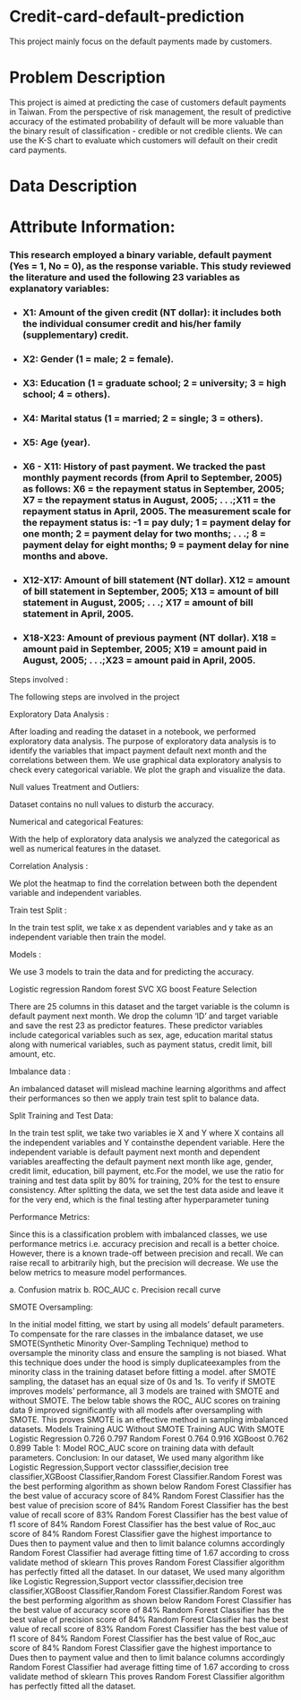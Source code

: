 # Credit-card-default-prediction
This project mainly focus on the default payments made by customers.
# Problem Description
This project is aimed at predicting the case of customers default payments in Taiwan. From the perspective of risk management, the result of predictive accuracy of the estimated probability of default will be more valuable than the binary result of classification - credible or not credible clients. We can use the K-S chart to evaluate which customers will default on their credit card payments.
# Data Description

# Attribute Information:

### This research employed a binary variable, default payment (Yes = 1, No = 0), as the response variable. This study reviewed the literature and used the following 23 variables as explanatory variables:
* ### X1: Amount of the given credit (NT dollar): it includes both the individual consumer credit and his/her family (supplementary) credit.
* ### X2: Gender (1 = male; 2 = female).
* ### X3: Education (1 = graduate school; 2 = university; 3 = high school; 4 = others).
* ### X4: Marital status (1 = married; 2 = single; 3 = others).
* ### X5: Age (year).
* ### X6 - X11: History of past payment. We tracked the past monthly payment records (from April to September, 2005) as follows: X6 = the repayment status in September, 2005; X7 = the repayment status in August, 2005; . . .;X11 = the repayment status in April, 2005. The measurement scale for the repayment status is: -1 = pay duly; 1 = payment delay for one month; 2 = payment delay for two months; . . .; 8 = payment delay for eight months; 9 = payment delay for nine months and above.
* ### X12-X17: Amount of bill statement (NT dollar). X12 = amount of bill statement in September, 2005; X13 = amount of bill statement in August, 2005; . . .; X17 = amount of bill statement in April, 2005.
* ### X18-X23: Amount of previous payment (NT dollar). X18 = amount paid in September, 2005; X19 = amount paid in August, 2005; . . .;X23 = amount paid in April, 2005.
Steps involved :

The following steps are involved in the project

Exploratory Data Analysis :

After loading and reading the dataset in a notebook, we performed exploratory data analysis. The purpose of exploratory data analysis is to identify the variables that impact payment default next month and the correlations between them. We use graphical data exploratory analysis to check every categorical variable. We plot the graph and visualize the data.

Null values Treatment and Outliers:

Dataset contains no null values to disturb the accuracy.

Numerical and categorical Features:

With the help of exploratory data analysis we analyzed the categorical as well as numerical features in the dataset.

Correlation Analysis :

We plot the heatmap to find the correlation between both the dependent variable and independent variables.

Train test Split :

In the train test split, we take x as dependent variables and y take as an independent variable then train the model.

Models :

We use 3 models to train the data and for predicting the accuracy.

Logistic regression
Random forest
SVC
XG boost
Feature Selection

There are 25 columns in this dataset and the target variable is the column is default payment next month. We drop the column ‘ID’ and target variable and save the rest 23 as predictor features. These predictor variables include categorical variables such as sex, age, education marital status along with numerical variables, such as payment status, credit limit, bill amount, etc.

Imbalance data :

An imbalanced dataset will mislead machine learning algorithms and affect their performances so then we apply train test split to balance data.

Split Training and Test Data:

In the train test split, we take two variables ie X and Y where X contains all the independent variables and Y containsthe dependent variable. Here the independent variable is default payment next month and dependent variables areaffecting the default payment next month like age, gender, credit limit, education, bill payment, etc.For the model, we use the ratio for training and test data split by 80% for training, 20% for the test to ensure consistency. After splitting the data, we set the test data aside and leave it for the very end, which is the final testing after hyperparameter tuning

Performance Metrics:

Since this is a classification problem with imbalanced classes, we use performance metrics i.e. accuracy precision and recall is a better choice. However, there is a known trade-off between precision and recall. We can raise recall to arbitrarily high, but the precision will decrease. We use the below metrics to measure model performances.

a. Confusion matrix b. ROC_AUC c. Precision recall curve

SMOTE Oversampling:

In the initial model fitting, we start by using all models’ default parameters. To compensate for the rare classes in the imbalance dataset, we use SMOTE(Synthetic Minority Over-Sampling Technique) method to oversample the minority class and ensure the sampling is not biased. What this technique does under the hood is simply duplicateexamples from the minority class in the training dataset before fitting a model. after SMOTE sampling, the dataset has an equal size of 0s and 1s. To verify if SMOTE improves models’ performance, all 3 models are trained with SMOTE and without SMOTE. The below table shows the ROC_ AUC scores on training data 9 improved significantly with all models after oversampling with SMOTE. This proves SMOTE is an effective method in sampling imbalanced datasets. Models Training AUC Without SMOTE Training AUC With SMOTE Logistic Regression 0.726 0.797 Random Forest 0.764 0.916 XGBoost 0.762 0.899 Table 1: Model ROC_AUC score on training data with default parameters.
Conclusion: In our dataset, We used many algorithm like Logistic Regression,Support vector classsifier,decision tree classifier,XGBoost Classifier,Random Forest Classifier.Random Forest was the best performing algorithm as shown below
Random Forest Classifier has the best value of accuracy score of 84%
Random Forest Classifier has the best value of precision score of 84%
Random Forest Classifier has the best value of recall score of 83%
Random Forest Classifier has the best value of f1 score of 84%
Random Forest Classifier has the best value of Roc_auc score of 84%
Random Forest Classifier gave the highest importance to Dues then to payment value and then to limit balance columns accordingly
Random Forest Classifier had average fitting time of 1.67 according to cross validate method of sklearn This proves Random Forest Classifier algorithm has perfectly fitted all the dataset.
In our dataset, We used many algorithm like Logistic Regression,Support vector classsifier,decision tree classifier,XGBoost Classifier,Random Forest Classifier.Random Forest was the best performing algorithm as shown below
Random Forest Classifier has the best value of accuracy score of 84%
Random Forest Classifier has the best value of precision score of 84%
Random Forest Classifier has the best value of recall score of 83%
Random Forest Classifier has the best value of f1 score of 84%
Random Forest Classifier has the best value of Roc_auc score of 84%
Random Forest Classifier gave the highest importance to Dues then to payment value and then to limit balance columns accordingly
Random Forest Classifier had average fitting time of 1.67 according to cross validate method of sklearn This proves Random Forest Classifier algorithm has perfectly fitted all the dataset.
